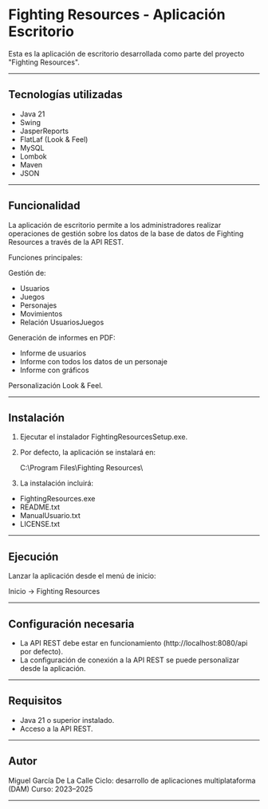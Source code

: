 Fighting Resources - Aplicación Escritorio
==========================================

Esta es la aplicación de escritorio desarrollada como parte del proyecto "Fighting Resources".

------------------------------------------------------------

Tecnologías utilizadas
----------------------

- Java 21
- Swing
- JasperReports
- FlatLaf (Look & Feel)
- MySQL
- Lombok
- Maven
- JSON

------------------------------------------------------------

Funcionalidad
-------------

La aplicación de escritorio permite a los administradores realizar operaciones de gestión sobre los datos de la base de datos de Fighting Resources a través de la API REST.

Funciones principales:

Gestión de:
- Usuarios
- Juegos
- Personajes
- Movimientos
- Relación UsuariosJuegos

Generación de informes en PDF:
- Informe de usuarios
- Informe con todos los datos de un personaje
- Informe con gráficos

Personalización Look & Feel.

------------------------------------------------------------

Instalación
-----------

1. Ejecutar el instalador FightingResourcesSetup.exe.
2. Por defecto, la aplicación se instalará en:

   C:\Program Files\Fighting Resources\

3. La instalación incluirá:
- FightingResources.exe
- README.txt
- ManualUsuario.txt
- LICENSE.txt

------------------------------------------------------------

Ejecución
---------

Lanzar la aplicación desde el menú de inicio:

Inicio → Fighting Resources

------------------------------------------------------------

Configuración necesaria
-----------------------

- La API REST debe estar en funcionamiento (http://localhost:8080/api por defecto).
- La configuración de conexión a la API REST se puede personalizar desde la aplicación.

------------------------------------------------------------

Requisitos
----------

- Java 21 o superior instalado.
- Acceso a la API REST.

------------------------------------------------------------

Autor
-----

Miguel García De La Calle
Ciclo: desarrollo de aplicaciones multiplataforma (DAM)
Curso: 2023–2025

------------------------------------------------------------